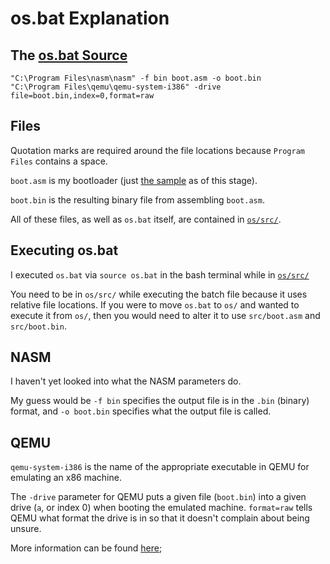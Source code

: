 # os.bat Explanation

## The [os.bat Source](../src/os.bat)

```batch
"C:\Program Files\nasm\nasm" -f bin boot.asm -o boot.bin
"C:\Program Files\qemu\qemu-system-i386" -drive file=boot.bin,index=0,format=raw
```

## Files

Quotation marks are required around the file locations because `Program Files` contains a space.

`boot.asm` is my bootloader (just [the sample](wikibook-bootloader-sample.md) as of this stage).

`boot.bin` is the resulting binary file from assembling `boot.asm`.

All of these files, as well as `os.bat` itself, are contained in [`os/src/`](/src/).

## Executing os.bat

I executed `os.bat` via `source os.bat` in the bash terminal while in [`os/src/`](/src/)

You need to be in `os/src/` while executing the batch file because it uses relative file locations. If you were to move `os.bat` to `os/` and wanted to execute it from `os/`, then you would need to alter it to use `src/boot.asm` and `src/boot.bin`.

## NASM

I haven't yet looked into what the NASM parameters do.

My guess would be `-f bin` specifies the output file is in the `.bin` (binary) format, and `-o boot.bin` specifies what the output file is called.

## QEMU

`qemu-system-i386` is the name of the appropriate executable in QEMU for emulating an x86 machine.

The `-drive` parameter for QEMU puts a given file (`boot.bin`) into a given drive (`a`, or index 0) when booting the emulated machine. `format=raw` tells QEMU what format the drive is in so that it doesn't complain about being unsure.

More information can be found [here](https://www.qemu.org/docs/master/system/invocation.html#:~:text=add%20QMP%20command.-,%2Ddrive,-option%5B%2Coption%5B%2Coption);
